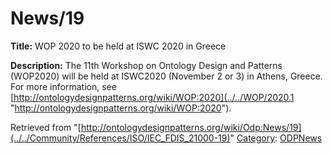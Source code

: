 #  News/19


__Title:__ WOP 2020 to be held at ISWC 2020 in Greece


__Description:__ The 11th Workshop on Ontology Design and Patterns (WOP2020) will be held at ISWC2020 (November 2 or 3) in Athens, Greece. For more information, see [http://ontologydesignpatterns.org/wiki/WOP:2020](../../WOP/2020.1 "http://ontologydesignpatterns.org/wiki/WOP:2020"). 





Retrieved from "[http://ontologydesignpatterns.org/wiki/Odp:News/19](../../Community/References/ISO/IEC_FDIS_21000-19)"
 [Category](http://ontologydesignpatterns.org/wiki/Special:Categories "Special:Categories"): [ODPNews](../../Category/ODPNews "Category:ODPNews")